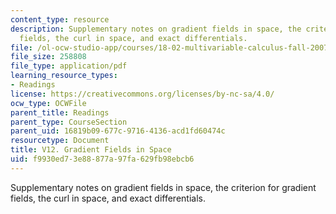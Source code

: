 ```yaml
---
content_type: resource
description: Supplementary notes on gradient fields in space, the criterion for gradient
  fields, the curl in space, and exact differentials.
file: /ol-ocw-studio-app/courses/18-02-multivariable-calculus-fall-2007/f9930ed73e88877a97fa629fb98ebcb6_gradient_fields.pdf
file_size: 258808
file_type: application/pdf
learning_resource_types:
- Readings
license: https://creativecommons.org/licenses/by-nc-sa/4.0/
ocw_type: OCWFile
parent_title: Readings
parent_type: CourseSection
parent_uid: 16819b09-677c-9716-4136-acd1fd60474c
resourcetype: Document
title: V12. Gradient Fields in Space
uid: f9930ed7-3e88-877a-97fa-629fb98ebcb6
---
```

Supplementary notes on gradient fields in space, the criterion for gradient fields, the curl in space, and exact differentials.